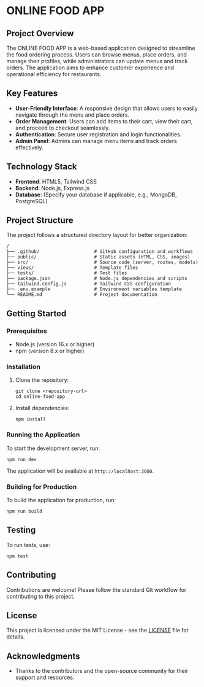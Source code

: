 # ONLINE FOOD APP

## Project Overview

The ONLINE FOOD APP is a web-based application designed to streamline the food ordering process. Users can browse menus, place orders, and manage their profiles, while administrators can update menus and track orders. The application aims to enhance customer experience and operational efficiency for restaurants.

## Key Features

- **User-Friendly Interface**: A responsive design that allows users to easily navigate through the menu and place orders.
- **Order Management**: Users can add items to their cart, view their cart, and proceed to checkout seamlessly.
- **Authentication**: Secure user registration and login functionalities.
- **Admin Panel**: Admins can manage menu items and track orders effectively.

## Technology Stack

- **Frontend**: HTML5, Tailwind CSS
- **Backend**: Node.js, Express.js
- **Database**: (Specify your database if applicable, e.g., MongoDB, PostgreSQL)

## Project Structure

The project follows a structured directory layout for better organization:

```
/
├── .github/                    # GitHub configuration and workflows
├── public/                     # Static assets (HTML, CSS, images)
├── src/                        # Source code (server, routes, models)
├── views/                      # Template files
├── tests/                      # Test files
├── package.json                # Node.js dependencies and scripts
├── tailwind.config.js          # Tailwind CSS configuration
├── .env.example                # Environment variables template
└── README.md                   # Project documentation
```

## Getting Started

### Prerequisites

- Node.js (version 16.x or higher)
- npm (version 8.x or higher)

### Installation

1. Clone the repository:
   ```
   git clone <repository-url>
   cd online-food-app
   ```

2. Install dependencies:
   ```
   npm install
   ```

### Running the Application

To start the development server, run:
```
npm run dev
```
The application will be available at `http://localhost:3000`.

### Building for Production

To build the application for production, run:
```
npm run build
```

## Testing

To run tests, use:
```
npm test
```

## Contributing

Contributions are welcome! Please follow the standard Git workflow for contributing to this project.

## License

This project is licensed under the MIT License - see the [LICENSE](LICENSE) file for details.

## Acknowledgments

- Thanks to the contributors and the open-source community for their support and resources.